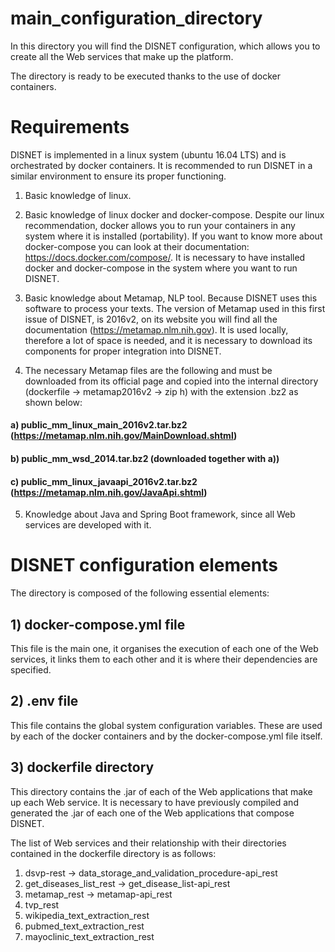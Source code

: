 # main_configuration_directory
In this directory you will find the DISNET configuration, which allows you to create all the Web services that make up the platform. 

The directory is ready to be executed thanks to the use of docker containers.

# Requirements

DISNET is implemented in a linux system (ubuntu 16.04 LTS) and is orchestrated by docker containers. It is recommended to run DISNET in a similar environment to ensure its proper functioning.

1. Basic knowledge of linux.

2. Basic knowledge of linux docker and docker-compose. Despite our linux recommendation, docker allows you to run your containers in any system where it is installed (portability). If you want to know more about docker-compose you can look at their documentation: https://docs.docker.com/compose/. It is necessary to have installed docker and docker-compose in the system where you want to run DISNET.

3. Basic knowledge about Metamap, NLP tool. Because DISNET uses this software to process your texts. The version of Metamap used in this first issue of DISNET, is 2016v2, on its website you will find all the documentation (https://metamap.nlm.nih.gov). It is used locally, therefore a lot of space is needed, and it is necessary to download its components for proper integration into DISNET. 

4. The necessary Metamap files are the following and must be downloaded from its official page and copied into the internal directory (dockerfile -> metamap2016v2 -> zip 		h) with the extension .bz2 as shown below:
  
  #### a) public_mm_linux_main_2016v2.tar.bz2 (https://metamap.nlm.nih.gov/MainDownload.shtml)
  #### b) public_mm_wsd_2014.tar.bz2 (downloaded together with a)) 
  #### c) public_mm_linux_javaapi_2016v2.tar.bz2 (https://metamap.nlm.nih.gov/JavaApi.shtml)

5. Knowledge about Java and Spring Boot framework, since all Web services are developed with it.

# DISNET configuration elements

The directory is composed of the following essential elements:

## 1) docker-compose.yml file
  This file is the main one, it organises the execution of each one of the Web services, it links them to each other and it is where their dependencies are specified.  

## 2) .env file
  This file contains the global system configuration variables. These are used by each of the docker containers and by the docker-compose.yml file itself.

## 3) dockerfile directory
  This directory contains the .jar of each of the Web applications that make up each Web service. It is necessary to have previously compiled and generated the .jar of each one of the Web applications that compose DISNET.

  The list of Web services and their relationship with their directories contained in the dockerfile directory is as follows:
  
  1. dsvp-rest -> data_storage_and_validation_procedure-api_rest
  2. get_diseases_list_rest -> get_disease_list-api_rest
  3. metamap_rest -> metamap-api_rest
  4. tvp_rest
  5. wikipedia_text_extraction_rest
  6. pubmed_text_extraction_rest
  7. mayoclinic_text_extraction_rest
  
